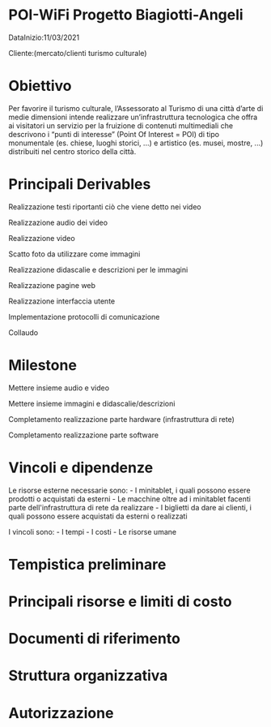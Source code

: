 # POI-WiFi Progetto Biagiotti-Angeli  
DataInizio:11/03/2021

Cliente:(mercato/clienti turismo culturale)
# Obiettivo
Per favorire il turismo culturale, l’Assessorato al Turismo di una città d’arte di medie dimensioni intende
realizzare un’infrastruttura tecnologica che offra ai visitatori un servizio per la fruizione di contenuti
multimediali che descrivono i “punti di interesse” (Point Of Interest = POI) di tipo monumentale
(es. chiese, luoghi storici, ...) e artistico (es. musei, mostre, ...) distribuiti nel centro storico della città.
# Principali Derivables
Realizzazione testi riportanti ciò che viene detto nei video

Realizzazione audio dei video

Realizzazione video

Scatto foto da utilizzare come immagini

Realizzazione didascalie e descrizioni per le immagini

Realizzazione pagine web

Realizzazione interfaccia utente

Implementazione protocolli di comunicazione

Collaudo


# Milestone

Mettere insieme audio e video

Mettere insieme immagini e didascalie/descrizioni

Completamento realizzazione parte hardware (infrastruttura di rete)

Completamento realizzazione parte software 

# Vincoli e dipendenze
Le risorse esterne necessarie sono:
                                    - I minitablet, i quali possono essere prodotti o acquistati da esterni
                                    - Le macchine oltre ad i minitablet facenti parte dell'infrastruttura di rete da realizzare
                                    - I biglietti da dare ai clienti, i quali possono essere acquistati da esterni o realizzati
 
                                               
I vincoli sono: 
               - I tempi
               - I costi
               - Le risorse umane


# Tempistica preliminare
# Principali risorse e limiti di costo
# Documenti di riferimento
# Struttura organizzativa
# Autorizzazione

